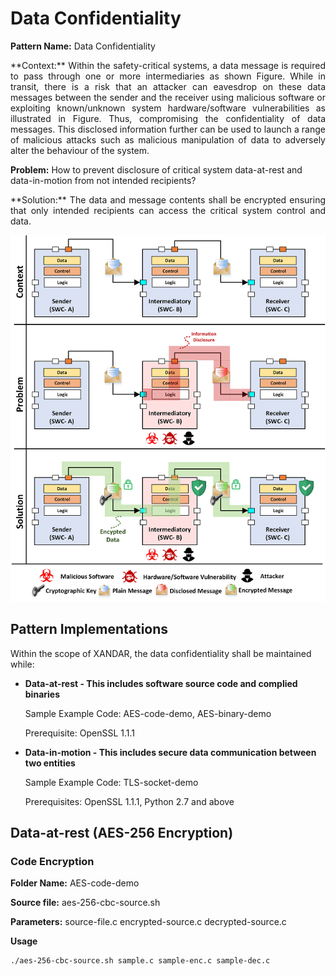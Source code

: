 
# Data Confidentiality 

**Pattern Name:** Data Confidentiality 

<p align="justify">
**Context:** Within the safety-critical systems, a data message is required to pass through one or more intermediaries as shown Figure. While in transit, there is a risk that an attacker can eavesdrop on these data messages between the sender and the receiver using malicious software or exploiting known/unknown system hardware/software vulnerabilities as illustrated in Figure. Thus, compromising the confidentiality of data messages. This disclosed information further can be used to launch a range of malicious attacks such as malicious manipulation of data to adversely alter the behaviour of the system.
</p>

**Problem:** How to prevent disclosure of critical system data-at-rest and data-in-motion from not intended recipients?

<p align="justify">
**Solution:** The data and message contents shall be encrypted ensuring that only intended recipients can access the critical system control and data.
</p>

![Data Confidentiality Security Pattern](/images/Confidentiality.png)

## Pattern Implementations
Within the scope of XANDAR, the data confidentiality shall be maintained while:

* **Data-at-rest - This includes software source code and complied binaries**

    Sample Example Code: AES-code-demo, AES-binary-demo
    
    Prerequisite: OpenSSL 1.1.1

* **Data-in-motion - This includes secure data communication between two entities**
    
    Sample Example Code: TLS-socket-demo

    Prerequisites: OpenSSL 1.1.1, Python 2.7 and above

## Data-at-rest (AES-256 Encryption)

### Code Encryption
**Folder Name:** AES-code-demo

**Source file:** aes-256-cbc-source.sh

**Parameters:** source-file.c encrypted-source.c decrypted-source.c

**Usage**
```
./aes-256-cbc-source.sh sample.c sample-enc.c sample-dec.c
```
